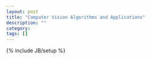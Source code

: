 ```yaml
---
layout: post
title: "Computer Vision Algorithms and Applications"
description: ""
category: 
tags: []
---
```

{% include JB/setup %}


